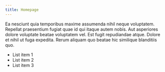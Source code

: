 ```yaml
---
title: Homepage
---
```


Ea nesciunt quia temporibus maxime assumenda nihil neque voluptatem. Repellat praesentium fugiat quae id qui itaque autem nobis. Aut asperiores dolore voluptate beatae voluptatem vel. Est fugit repudiandae atque. Dolore et nihil ut fuga expedita. Rerum aliquam quo beatae hic similique blanditiis quo.

- List item 1
- List item 2
- List item 3